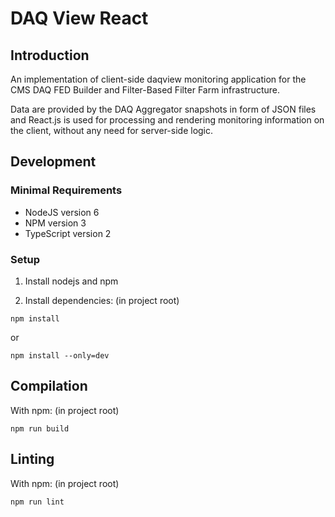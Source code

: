 # DAQ View React

## Introduction

An implementation of client-side daqview monitoring application for the CMS DAQ FED Builder and Filter-Based Filter Farm infrastructure.

Data are provided by the DAQ Aggregator snapshots in form of JSON files and React.js is used for processing and rendering monitoring information on the client, without any need for server-side logic.

## Development

### Minimal Requirements

- NodeJS version 6
- NPM version 3
- TypeScript version 2

### Setup

1. Install nodejs and npm

2. Install dependencies: (in project root)
```
npm install
```
or
```
npm install --only=dev
```

## Compilation

With npm: (in project root)
```
npm run build
```

## Linting

With npm: (in project root)
```
npm run lint
```